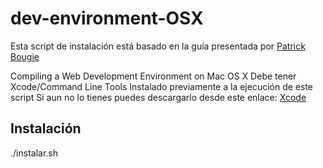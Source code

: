 # dev-environment-OSX
Esta script de instalación está basado en la guía presentada por 
 [Patrick Bougie](http://mac-dev-env.patrickbougie.com/) 

Compiling a Web Development Environment on Mac OS X
Debe tener Xcode/Command Line Tools Instalado previamente a la ejecución de este script
Si aun no lo tienes puedes descargarlo desde este enlace:
 [Xcode](https://developer.apple.com/downloads)

## Instalación

 ./instalar.sh
